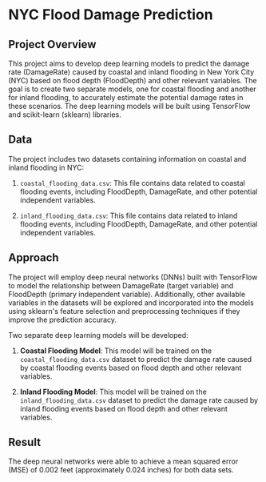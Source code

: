 # NYC Flood Damage Prediction

## Project Overview

This project aims to develop deep learning models to predict the damage rate (DamageRate) caused by coastal and inland flooding in New York City (NYC) based on flood depth (FloodDepth) and other relevant variables. The goal is to create two separate models, one for coastal flooding and another for inland flooding, to accurately estimate the potential damage rates in these scenarios. The deep learning models will be built using TensorFlow and scikit-learn (sklearn) libraries.

## Data

The project includes two datasets containing information on coastal and inland flooding in NYC:

1. `coastal_flooding_data.csv`: This file contains data related to coastal flooding events, including FloodDepth, DamageRate, and other potential independent variables.

2. `inland_flooding_data.csv`: This file contains data related to inland flooding events, including FloodDepth, DamageRate, and other potential independent variables.

## Approach

The project will employ deep neural networks (DNNs) built with TensorFlow to model the relationship between DamageRate (target variable) and FloodDepth (primary independent variable). Additionally, other available variables in the datasets will be explored and incorporated into the models using sklearn's feature selection and preprocessing techniques if they improve the prediction accuracy.

Two separate deep learning models will be developed:

1. **Coastal Flooding Model**: This model will be trained on the `coastal_flooding_data.csv` dataset to predict the damage rate caused by coastal flooding events based on flood depth and other relevant variables.

2. **Inland Flooding Model**: This model will be trained on the `inland_flooding_data.csv` dataset to predict the damage rate caused by inland flooding events based on flood depth and other relevant variables.

## Result
The deep neural networks were able to achieve a mean squared error (MSE) of 0.002 feet (approximately 0.024 inches) for both data sets.
